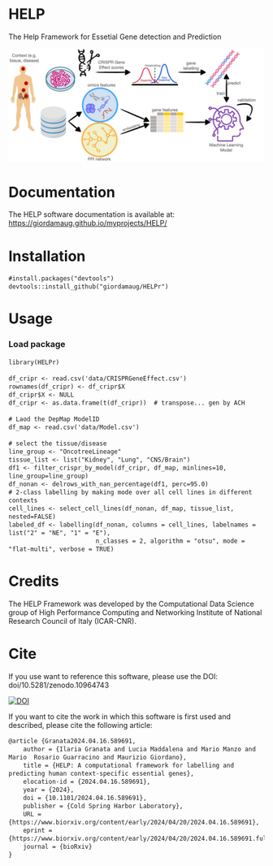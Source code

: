 # HELP
The Help Framework for Essetial Gene detection and Prediction

![Alt text of the image](https://github.com/giordamaug/HELP/blob/main/docs/images/GraphicAbstract_IG.jpg)

# Documentation
The HELP software documentation is available at: https://giordamaug.github.io/myprojects/HELP/

# Installation
``` 
#install.packages("devtools")
devtools::install_github("giordamaug/HELPr")
```
# Usage

### Load package
```
library(HELPr)

df_cripr <- read.csv('data/CRISPRGeneEffect.csv')
rownames(df_cripr) <- df_cripr$X
df_cripr$X <- NULL
df_cripr <- as.data.frame(t(df_cripr))  # transpose... gen by ACH

# Laod the DepMap ModelID
df_map <- read.csv('data/Model.csv')

# select the tissue/disease
line_group <- "OncotreeLineage"
tissue_list <- list("Kidney", "Lung", "CNS/Brain")
df1 <- filter_crispr_by_model(df_cripr, df_map, minlines=10, line_group=line_group)
df_nonan <- delrows_with_nan_percentage(df1, perc=95.0)
# 2-class labelling by making mode over all cell lines in different contexts
cell_lines <- select_cell_lines(df_nonan, df_map, tissue_list, nested=FALSE)
labeled_df <- labelling(df_nonan, columns = cell_lines, labelnames = list("2" = "NE", "1" = "E"),
                        n_classes = 2, algorithm = "otsu", mode = "flat-multi", verbose = TRUE)
```

# Credits
The HELP Framework was developed by the Computational Data Science group of High Performance Computing and Networking Institute of National Research Council of Italy (ICAR-CNR).

# Cite
If you use want to reference this software, please use the DOI: doi/10.5281/zenodo.10964743 

[![DOI](https://zenodo.org/badge/753478555.svg)](https://zenodo.org/doi/10.5281/zenodo.10964743)

If you want to cite the work in which this software is first used and described, 
please cite the following article:

```
@article {Granata2024.04.16.589691,
	author = {Ilaria Granata and Lucia Maddalena and Mario Manzo and Mario  Rosario Guarracino and Maurizio Giordano},
	title = {HELP: A computational framework for labelling and predicting human context-specific essential genes},
	elocation-id = {2024.04.16.589691},
	year = {2024},
	doi = {10.1101/2024.04.16.589691},
	publisher = {Cold Spring Harbor Laboratory},
	URL = {https://www.biorxiv.org/content/early/2024/04/20/2024.04.16.589691},
	eprint = {https://www.biorxiv.org/content/early/2024/04/20/2024.04.16.589691.full.pdf},
	journal = {bioRxiv}
}
```

